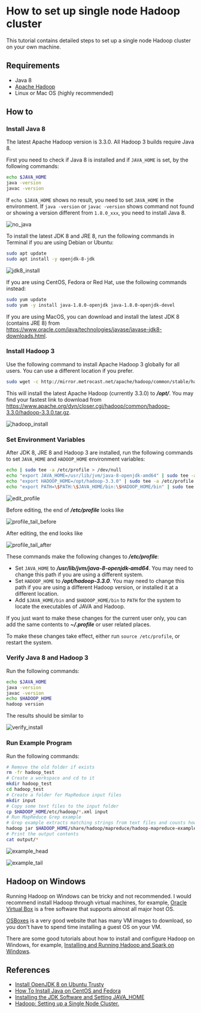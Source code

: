 # How to set up single node Hadoop cluster
This tutorial contains detailed steps to set up a single node Hadoop cluster on your own machine.


## Requirements
- Java 8
- [Apache Hadoop](https://hadoop.apache.org/)
- Linux or Mac OS (highly recommended)


## How to


### Install Java 8
The latest Apache Hadoop version is 3.3.0. All Hadoop 3 builds require Java 8.

First you need to check if Java 8 is installed and if `JAVA_HOME` is set, by the following commands:

```bash
echo $JAVA_HOME
java -version
javac -version
```

If `echo $JAVA_HOME` shows no result, you need to set `JAVA_HOME` in the environment. If `java -version` or `javac -version` shows command not found or showing a version different from `1.8.0_xxx`, you need to install Java 8.

![no_java](images/no-java.png)

To install the latest JDK 8 and JRE 8, run the following commands in Terminal if you are using Debian or Ubuntu:

```bash
sudo apt update
sudo apt install -y openjdk-8-jdk
```

![jdk8_install](images/jdk8-install.png)

If you are using CentOS, Fedora or Red Hat, use the following commands instead:

```bash
sudo yum update
sudo yum -y install java-1.8.0-openjdk java-1.8.0-openjdk-devel
```

If you are using MacOS, you can download and install the latest JDK 8 (contains JRE 8) from <https://www.oracle.com/java/technologies/javase/javase-jdk8-downloads.html>.


### Install Hadoop 3
Use the following command to install Apache Hadoop 3 globally for all users. You can use a different location if you prefer.

```bash
sudo wget -c http://mirror.metrocast.net/apache/hadoop/common/stable/hadoop-3.3.0.tar.gz -O - | sudo tar -xz -C /opt
```

This will install the latest Apache Hadoop (currently 3.3.0) to ***/opt/***. You may find your fastest link to download from <https://www.apache.org/dyn/closer.cgi/hadoop/common/hadoop-3.3.0/hadoop-3.3.0.tar.gz>.

![hadoop_install](images/hadoop-download.png)


### Set Environment Variables
After JDK 8, JRE 8 and Hadoop 3 are installed, run the following commands to set `JAVA_HOME` and `HADOOP_HOME` environment variables:

```bash
echo | sudo tee -a /etc/profile > /dev/null
echo "export JAVA_HOME=/usr/lib/jvm/java-8-openjdk-amd64" | sudo tee -a /etc/profile > /dev/null
echo "export HADOOP_HOME=/opt/hadoop-3.3.0" | sudo tee -a /etc/profile > /dev/null
echo "export PATH=\$PATH:\$JAVA_HOME/bin:\$HADOOP_HOME/bin" | sudo tee -a /etc/profile > /dev/null
```

![edit_profile](images/edit-profile.png)

Before editing, the end of ***/etc/profile*** looks like

![profile_tail_before](images/profile-tail-before.png)

After editing, the end looks like

![profile_tail_after](images/profile-tail-after.png)

These commands make the following changes to ***/etc/profile***:
- Set `JAVA_HOME` to ***/usr/lib/jvm/java-8-openjdk-amd64***. You may need to change this path if you are using a different system.
- Set `HADOOP_HOME` to ***/opt/hadoop-3.3.0***. You may need to change this path if you are using a different Hadoop version, or installed it at a different location.
- Add `$JAVA_HOME/bin` and `$HADOOP_HOME/bin` to `PATH` for the system to locate the executables of JAVA and Hadoop.

If you just want to make these changes for the current user only, you can add the same contents to ***~/.profile*** or user related places.

To make these changes take effect, either run `source /etc/profile`, or restart the system.


### Verify Java 8 and Hadoop 3
Run the following commands:

```bash
echo $JAVA_HOME
java -version
javac -version
echo $HADOOP_HOME
hadoop version
```

The results should be similar to

![verify_install](images/verify-install.png)


### Run Example Program
Run the following commands:

```bash
# Remove the old folder if exists
rm -fr hadoop_test
# Create a workspace and cd to it
mkdir hadoop_test
cd hadoop_test
# Create a folder for MapReduce input files
mkdir input
# Copy some text files to the input folder
cp $HADOOP_HOME/etc/hadoop/*.xml input
# Run MapReduce Grep example
# Grep example extracts matching strings from text files and counts how many time they occured
hadoop jar $HADOOP_HOME/share/hadoop/mapreduce/hadoop-mapreduce-examples-3.3.0.jar grep input output 'dfs[a-z.]+'
# Print the output contents
cat output/*
```

![example_head](images/example-head.png)

![example_tail](images/example-tail.png)



## Hadoop on Windows
Running Hadoop on Windows can be tricky and not recommended. I would recommend install Hadoop through virtual machines, for example, [Oracle Virtual Box](https://www.virtualbox.org/) is a free software that supports almost all major host OS.

[OSBoxes](https://www.osboxes.org/) is a very good website that has many VM images to download, so you don't have to spend time installing a guest OS on your VM.

There are some good tutorials about how to install and configure Hadoop on Windows, for example, [Installing and Running Hadoop and Spark on Windows](https://dev.to/awwsmm/installing-and-running-hadoop-and-spark-on-windows-33kc).


## References
- [Install OpenJDK 8 on Ubuntu Trusty](https://www.geofis.org/en/install/install-on-linux/install-openjdk-8-on-ubuntu-trusty/)
- [How To Install Java on CentOS and Fedora](https://www.digitalocean.com/community/tutorials/how-to-install-java-on-centos-and-fedora)
- [Installing the JDK Software and Setting JAVA_HOME](https://docs.oracle.com/cd/E19182-01/821-0917/inst_jdk_javahome_t/index.html)
- [Hadoop: Setting up a Single Node Cluster.](https://hadoop.apache.org/docs/stable/hadoop-project-dist/hadoop-common/SingleCluster.html)
